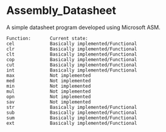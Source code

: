 # Assembly_Datasheet

A simple datasheet program developed using Microsoft ASM.

	Function:		Current state:
	cel 		    Basically implemented/Functional
	clr	    		Basically implemented/Functional
	clt			    Basically implemented/Functional
	cop   			Basically implemented/Functional
	cut		    	Basically implemented/Functional
	int   			Basically implemented/Functional
	max		    	Not implemented
	med			    Not implemented
	min   			Not implemented
	mul   			Not implemented
	opn   			Not implemented
	sav   			Not implemented
	str   			Basically implemented/Functional
	sub   			Basically implemented/Functional
	sum   			Basically implemented/Functional
	ext   			Basically implemented/Functional

